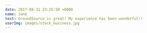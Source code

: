 ```yaml
---
date: 2017-08-31 23:25:50 +0000
name: Jane
text: GroundSource is great! My experience has been wonderful!!
userImg: images/stock_business.jpg
---
```

